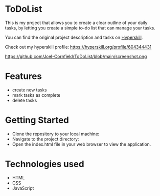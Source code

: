 # ToDoList
This is my project that allows you to create a clear outline of your daily tasks, by letting you create a simple to-do list that can manage your tasks.

You can find the original project description and tasks on [Hyperskill](https://hyperskill.org/projects/183?track=5).

Check out my hyperskill profile: https://hyperskill.org/profile/604344431

https://github.com/Joel-Cornfield/ToDoList/blob/main/screenshot.png

# Features #
* create new tasks
* mark tasks as complete
* delete tasks

# Getting Started #
* Clone the repository to your local machine:
* Navigate to the project directory:
* Open the index.html file in your web browser to view the application.

# Technologies used
* HTML
* CSS
* JavaScript
